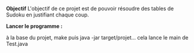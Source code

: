 **Objectif**
L'objectif de ce projet est de pouvoir résoudre des tables de Sudoku en justifiant chaque coup.



**Lancer le programme :**

à la base du projet, make puis java -jar target/projet... cela lance le main de Test.java

